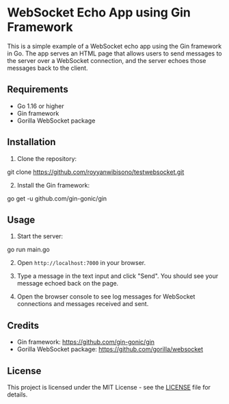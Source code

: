 # WebSocket Echo App using Gin Framework

This is a simple example of a WebSocket echo app using the Gin framework in Go. The app serves an HTML page that allows users to send messages to the server over a WebSocket connection, and the server echoes those messages back to the client.

## Requirements

- Go 1.16 or higher
- Gin framework
- Gorilla WebSocket package

## Installation

1. Clone the repository:

  git clone https://github.com/royyanwibisono/testwebsocket.git


2. Install the Gin framework:

  go get -u github.com/gin-gonic/gin


## Usage

1. Start the server:

  go run main.go

2. Open `http://localhost:7000` in your browser.

3. Type a message in the text input and click "Send". You should see your message echoed back on the page.

4. Open the browser console to see log messages for WebSocket connections and messages received and sent.

## Credits

- Gin framework: https://github.com/gin-gonic/gin
- Gorilla WebSocket package: https://github.com/gorilla/websocket

## License

This project is licensed under the MIT License - see the [LICENSE](LICENSE) file for details.
